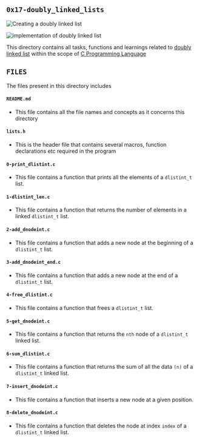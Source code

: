 ## `0x17-doubly_linked_lists`

![Creating a doubly linked list](https://www.w3resource.com/w3r_images/c-linked_list-exercise-11-image.png)

![implementation of doubly linked list](https://www.thecrazyprogrammer.com/wp-content/uploads/2015/09/Doubly-Linked-List-in-C-and-C-.gif)

This directory contains all tasks, functions and learnings related to [doubly linked list](https://en.wikipedia.org/wiki/Doubly_linked_list) within the scope of [C Programming Language](https://en.wikipedia.org/wiki/The_C_Programming_Language)


## `FILES`

The files present in this directory includes


#### `README.md`
  - This file contains all the file names and concepts as it concerns this directory

#### `lists.h`
  - This is the header file that contains several macros, function declarations etc required in the program

#### `0-print_dlistint.c`
  - This file contains a function that prints all the elements of a `dlistint_t` list.

#### `1-dlistint_len.c`
  - This file contains a function that returns the number of elements in a linked `dlistint_t` list.

#### `2-add_dnodeint.c`
  - This file contains a function that adds a new node at the beginning of a `dlistint_t` list.

#### `3-add_dnodeint_end.c`
  - This file contains a function that adds a new node at the end of a `dlistint_t` list.

#### `4-free_dlistint.c`
  - This file contains a function that frees a `dlistint_t` list.

#### `5-get_dnodeint.c`
  - This file contains a function that returns the `nth` node of a `dlistint_t` linked list.

#### `6-sum_dlistint.c`
  - This file contains a function that returns the sum of all the data `(n)` of a `dlistint_t` linked list.

#### `7-insert_dnodeint.c`
  - This file contains a function that inserts a new node at a given position.

#### `8-delete_dnodeint.c`
  - This file contains a function that deletes the node at index `index` of a `dlistint_t` linked list.
